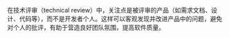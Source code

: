 在技术评审（technical review）中，关注点是被评审的产品（如需求文档、设计、代码等），而不是开发者个人。这样可以客观发现并改进产品中的问题，避免对个人的批评，有助于营造良好团队氛围，提高软件质量。